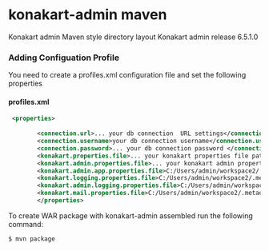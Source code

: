 konakart-admin maven
==============

Konakart admin Maven style directory layout 
Konakart admin release  6.5.1.0 

### Adding Configuation Profile

You need to create a profiles.xml configuration file and set the following properties

#### profiles.xml

```xml
 <properties>
      
        <connection.url>... your db connection  URL settings</connection.url>
		<connection.username>your db connection username</connection.username>
		<connection.password>... your db connection password </connection.password>
		<konakart.properties.file>... your konakart properties file path</konakart.properties.file>
		<konakart.admin.properties.file>... your konakart admin properties file path</konakart.admin.properties.file>
		<konakart.admin.app.properties.file>C:/Users/admin/workspace2/.metadata/.plugins/org.eclipse.wst.server.core/tmp4/wtpwebapps/konakart-admin-maven/WEB-INF/classes/konakartadmin_gwt.properties</konakart.admin.app.properties.file>
		<konakart.logging.properties.file>C:/Users/admin/workspace2/.metadata/.plugins/org.eclipse.wst.server.core/tmp3/wtpwebapps/konakart/WEB-INF/classes/konakart-logging.properties</konakart.logging.properties.file>
		<konakart.admin.logging.properties.file>C:/Users/admin/workspace2/.metadata/.plugins/org.eclipse.wst.server.core/tmp4/wtpwebapps/konakart-admin-maven/WEB-INF/classes/konakart-logging.properties</konakart.admin.logging.properties.file>
		<konakart.mail.properties.file>C:/Users/admin/workspace2/.metadata/.plugins/org.eclipse.wst.server.core/tmp3/wtpwebapps/konakart/WEB-INF/classes/conf/konakart_mail.properties</konakart.mail.properties.file>
		</properties>
```

To create WAR package with konakart-admin assembled  run the following command:

`$ mvn package`